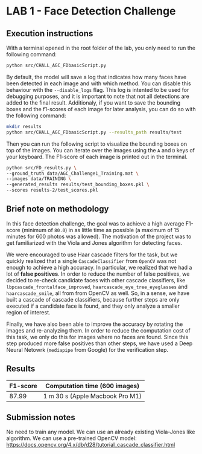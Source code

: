 # LAB 1 - Face Detection Challenge

## Execution instructions

With a terminal opened in the root folder of the lab, you only need to run the following command:

```bash
python src/CHALL_AGC_FDbasicScript.py
```

By default, the model will save a log that indicates how many faces have been detected in each image and with which method. You can disable this behaviour with the `--disable_logs` flag. This log is intented to be used for debugging purposes, and it is important to note that not all detections are added to the final result. Additionaly, if you want to save the bounding boxes and the f1-scores of each image for later analysis, you can do so with the following command:

```bash
mkdir results
python src/CHALL_AGC_FDbasicScript.py --results_path results/test
```

Then you can run the following script to visualize the bounding boxes on top of the images. You can iterate over the images using the `A` and `D` keys of your keyboard. The F1-score of each image is printed out in the terminal.

```bash
python src/FD_results.py \
--ground_truth data/AGC_Challenge1_Training.mat \
--images data/TRAINING \
--generated_results results/test_bounding_boxes.pkl \
--scores results-2/test_scores.pkl
```

## Brief note on methodology

In this face detection challenge, the goal was to achieve a high average F1-score (minimum of `80.0`) in as little time as possible (a maximum of 15 minutes for 600 photos was allowed). The motivation of the project was to get familiarized with the Viola and Jones algorithm for detecting faces.

We were encouraged to use Haar cascade filters for the task, but we quickly realized that a single `CascadeClassifier` from `OpenCV` was not enough to achieve a high accuracy. In particular, we realized that we had a lot of **false positives**. In order to reduce the number of false positives, we decided to re-check candidate faces with other cascade classifiers, like `lbpcascade_frontalface_improved`, `haarcascade_eye_tree_eyeglasses` and `haarcascade_smile`, all from from OpenCV as well. So, in a sense, we have built a cascade of cascade classifiers, because further steps are only executed if a candidate face is found, and they only analyze a smaller region of interest.

Finally, we have also been able to improve the accuracy by rotating the images and re-analyzing them. In order to reduce the computation cost of this task, we only do this for images where no faces are found. Since this step produced more false positives than other steps, we have used a Deep Neural Netowrk (`mediapipe` from Google) for the verification step.

## Results

| F1-score  | Computation time (600 images)  |
|---|---|
| 87.99 | 1 m 30 s (Apple Macbook Pro M1) |


## Submission notes

No need to train any model. We can use an already existing Viola-Jones like algorithm.
We can use a pre-trained OpenCV model: https://docs.opencv.org/4.x/db/d28/tutorial_cascade_classifier.html
